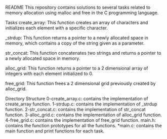 README
This repository contains solutions to several tasks related to memory allocation using malloc and free in the C programming language.

Tasks
create_array: This function creates an array of characters and initializes each element with a specific character.

_strdup: This function returns a pointer to a newly allocated space in memory, which contains a copy of the string given as a parameter.

str_concat: This function concatenates two strings and returns a pointer to a newly allocated space in memory.

alloc_grid: This function returns a pointer to a 2 dimensional array of integers with each element initialized to 0.

free_grid: This function frees a 2 dimensional grid previously created by alloc_grid.

Directory Structure
0-create_array.c: contains the implementation of create_array function.
1-strdup.c: contains the implementation of _strdup function.
2-str_concat.c: contains the implementation of str_concat function.
3-alloc_grid.c: contains the implementation of alloc_grid function.
4-free_grid.c: contains the implementation of free_grid function.
main.h: contains the function prototypes for all the functions.
*main.c: contains the main function and print functions for each task.
